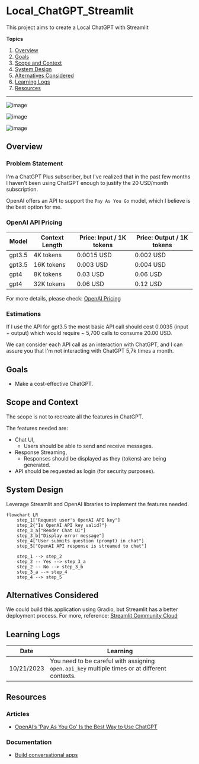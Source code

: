 # Local_ChatGPT_Streamlit

This project aims to create a Local ChatGPT with Streamlit

**Topics**

1. [Overview](#overview)
2. [Goals](#goals)
3. [Scope and Context](#scope-and-context)
4. [System Design](#system-design)
5. [Alternatives Considered](#alternatives-considered)
6. [Learning Logs](#learning-logs)
7. [Resources](#resources)

---

![image](https://github.com/kevinknights29/Local_ChatGPT_Streamlit/assets/74464814/5d272a41-f3e7-4008-8a94-ea2bdef08661)

![image](https://github.com/kevinknights29/Local_ChatGPT_Streamlit/assets/74464814/fe98d97d-ed18-4495-84bc-b0c69e7a142b)

![image](https://github.com/kevinknights29/Local_ChatGPT_Streamlit/assets/74464814/c5fdbbac-62d8-4095-b39a-972398c76c32)

## Overview

### Problem Statement

I'm a ChatGPT Plus subscriber, but I've realized that in the past few months I haven't been using ChatGPT enough to justify the 20 USD/month subscription.

OpenAI offers an API to support the `Pay As You Go` model, which I believe is the best option for me.

### OpenAI API Pricing

| Model  | Context Length | Price: Input / 1K tokens | Price: Output / 1K tokens |
|--------|----------------|--------------------------|---------------------------|
| gpt3.5 | 4K  tokens     | 0.0015 USD               | 0.002 USD                 |
| gpt3.5 | 16K tokens     | 0.003  USD               | 0.004 USD                 |
| gpt4   | 8K  tokens     | 0.03   USD               | 0.06  USD                 |
| gpt4   | 32K tokens     | 0.06   USD               | 0.12  USD                 |

For more details, please check: [OpenAI Pricing](https://openai.com/pricing)

### Estimations

If I use the API for gpt3.5 the most basic API call should cost 0.0035 (input + output) which would require
~ 5,700 calls to consume 20.00 USD.

We can consider each API call as an interaction with ChatGPT, and I can assure you that I'm not interacting with ChatGPT 5,7k times a month.

## Goals

- Make a cost-effective ChatGPT.

## Scope and Context

The scope is not to recreate all the features in ChatGPT.

The features needed are:

- Chat UI,
  - Users should be able to send and receive messages.
- Response Streaming,
  - Responses should be displayed as they (tokens) are being generated.
- API should be requested as login (for security purposes).

## System Design

Leverage Streamlit and OpenAI libraries to implement the features needed.

```mermaid
flowchart LR
    step_1["Request user's OpenAI API key"]
    step_2{"Is OpenAI API key valid?"}
    step_3_a["Render Chat UI"]
    step_3_b["Display error message"]
    step_4["User submits question (prompt) in chat"]
    step_5["OpenAI API response is streamed to chat"]

    step_1 --> step_2
    step_2 -- Yes --> step_3_a
    step_2 -- No --> step_3_b
    step_3_a --> step_4
    step_4 --> step_5
```

## Alternatives Considered

We could build this application using Gradio, but Streamlit has a better deployment process.
For more, reference: [Streamlit Community Cloud](https://streamlit.io/cloud)

## Learning Logs

| Date       | Learning                                                                                      |
|------------|-----------------------------------------------------------------------------------------------|
| 10/21/2023 | You need to be careful with assigning `open.api_key` multiple times or at different contexts. |

## Resources

### Articles

- [OpenAI’s 'Pay As You Go' Is the Best Way to Use ChatGPT](https://lifehacker.com/openai-s-pay-as-you-go-is-the-best-way-to-use-chatgpt-1850318349)

### Documentation

- [Build conversational apps](https://docs.streamlit.io/knowledge-base/tutorials/build-conversational-apps)
